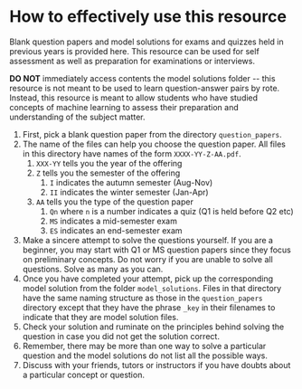 # How to effectively use this resource

Blank question papers and model solutions for exams and quizzes held in previous years is provided here. This resource can be used for self assessment as well as preparation for examinations or interviews.

**DO NOT** immediately access contents the model solutions folder -- this resource is not meant to be used to learn question-answer pairs by rote. Instead, this resource is meant to allow students who have studied concepts of machine learning to assess their preparation and understanding of the subject matter.

1. First, pick a blank question paper from the directory `question_papers`.
2. The name of the files can help you choose the question paper. All files in this directory have names of the form `XXXX-YY-Z-AA.pdf`.
    1. `XXX-YY` tells you the year of the offering
    2. `Z` tells you the semester of the offering
        1. `I` indicates the autumn semester (Aug-Nov)
        2. `II` indicates the winter semester (Jan-Apr)
    3. `AA` tells you the type of the question paper
        1. `Qn` where `n` is a number indicates a quiz (Q1 is held before Q2 etc)
        2. `MS` indicates a mid-semester exam
        3. `ES` indicates an end-semester exam
 3. Make a sincere attempt to solve the questions yourself. If you are a beginner, you may start with Q1 or MS question papers since they focus on preliminary concepts. Do not worry if you are unable to solve all questions. Solve as many as you can.
 4. Once you have completed your attempt, pick up the corresponding model solution from the folder `model_solutions`. Files in that directory have the same naming structure as those in the `question_papers` directory except that they have the phrase `_key` in their filenames to indicate that they are model solution files.
 5. Check your solution and ruminate on the principles behind solving the question in case you did not get the solution correct.
 6. Remember, there may be more than one way to solve a particular question and the model solutions do not list all the possible ways.
 7. Discuss with your friends, tutors or instructors if you have doubts about a particular concept or question.
